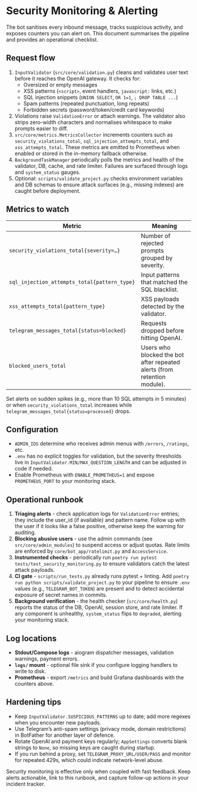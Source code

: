 # Security Monitoring & Alerting

The bot sanitises every inbound message, tracks suspicious activity, and exposes counters you can
alert on. This document summarises the pipeline and provides an operational checklist.

## Request flow
1. `InputValidator` (`src/core/validation.py`) cleans and validates user text before it reaches the
   OpenAI gateway. It checks for:
   - Oversized or empty messages
   - XSS patterns (`<script>`, event handlers, `javascript:` links, etc.)
   - SQL injection snippets (`UNION SELECT`, `OR 1=1`, `; DROP TABLE ...`)
   - Spam patterns (repeated punctuation, long repeats)
   - Forbidden secrets (password/token/credit card keywords)
2. Violations raise `ValidationError` or attach warnings. The validator also strips zero-width
   characters and normalises whitespace to make prompts easier to diff.
3. `src/core/metrics.MetricsCollector` increments counters such as `security_violations_total`,
   `sql_injection_attempts_total`, and `xss_attempts_total`. These metrics are emitted to Prometheus
   when enabled or stored in the in-memory fallback otherwise.
4. `BackgroundTaskManager` periodically polls the metrics and health of the validator, DB, cache, and
   rate limiter. Failures are surfaced through logs and `system_status` gauges.
5. Optional: `scripts/validate_project.py` checks environment variables and DB schemas to ensure
   attack surfaces (e.g., missing indexes) are caught before deployment.

## Metrics to watch
| Metric | Meaning |
|--------|---------|
| `security_violations_total{severity=…}` | Number of rejected prompts grouped by severity. |
| `sql_injection_attempts_total{pattern_type}` | Input patterns that matched the SQL blacklist. |
| `xss_attempts_total{pattern_type}` | XSS payloads detected by the validator. |
| `telegram_messages_total{status=blocked}` | Requests dropped before hitting OpenAI. |
| `blocked_users_total` | Users who blocked the bot after repeated alerts (from retention module). |

Set alerts on sudden spikes (e.g., more than 10 SQL attempts in 5 minutes) or when
`security_violations_total` increases while `telegram_messages_total{status=processed}` drops.

## Configuration
- `ADMIN_IDS` determine who receives admin menus with `/errors`, `/ratings`, etc.
- `.env` has no explicit toggles for validation, but the severity thresholds live in
  `InputValidator.MIN/MAX_QUESTION_LENGTH` and can be adjusted in code if needed.
- Enable Prometheus with `ENABLE_PROMETHEUS=1` and expose `PROMETHEUS_PORT` to your monitoring stack.

## Operational runbook
1. **Triaging alerts** - check application logs for `ValidationError` entries; they include the
   user_id (if available) and pattern name. Follow up with the user if it looks like a false
   positive, otherwise keep the warning for auditing.
2. **Blocking abusive users** - use the admin commands (see `src/core/admin_modules`) to suspend
   access or adjust quotas. Rate limits are enforced by `core/bot_app/ratelimit.py` and
   `AccessService`.
3. **Instrumented checks** - periodically run `poetry run pytest tests/test_security_monitoring.py`
   to ensure validators catch the latest attack payloads.
4. **CI gate** - `scripts/run_tests.py` already runs pytest + linting. Add `poetry run python
   scripts/validate_project.py` to your pipeline to ensure `.env` values (e.g., `TELEGRAM_BOT_TOKEN`)
   are present and to detect accidental exposure of secret names in commits.
5. **Background verification** - the health checker (`src/core/health.py`) reports the status of the
   DB, OpenAI, session store, and rate limiter. If any component is unhealthy, `system_status` flips
   to `degraded`, alerting your monitoring stack.

## Log locations
- **Stdout/Compose logs** - aiogram dispatcher messages, validation warnings, payment errors.
- **`logs/` mount** - optional file sink if you configure logging handlers to write to disk.
- **Prometheus** - export `/metrics` and build Grafana dashboards with the counters above.

## Hardening tips
- Keep `InputValidator.SUSPICIOUS_PATTERNS` up to date; add more regexes when you encounter new
  payloads.
- Use Telegram’s anti-spam settings (privacy mode, domain restrictions) in BotFather for another
  layer of defence.
- Rotate OpenAI and payment keys regularly; `AppSettings` converts blank strings to `None`, so
  missing keys are caught during startup.
- If you run behind a proxy, set `TELEGRAM_PROXY_URL/USER/PASS` and monitor for repeated 429s, which
  could indicate network-level abuse.

Security monitoring is effective only when coupled with fast feedback. Keep alerts actionable, link
to this runbook, and capture follow-up actions in your incident tracker.
